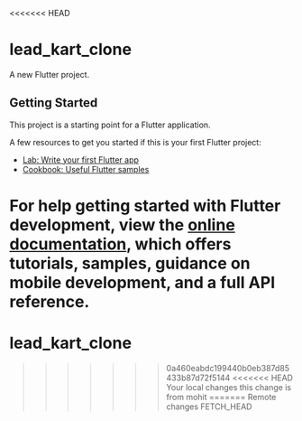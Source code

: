 <<<<<<< HEAD
# lead_kart_clone

A new Flutter project.

## Getting Started

This project is a starting point for a Flutter application.

A few resources to get you started if this is your first Flutter project:

- [Lab: Write your first Flutter app](https://docs.flutter.dev/get-started/codelab)
- [Cookbook: Useful Flutter samples](https://docs.flutter.dev/cookbook)

For help getting started with Flutter development, view the
[online documentation](https://docs.flutter.dev/), which offers tutorials,
samples, guidance on mobile development, and a full API reference.
=======
# lead_kart_clone
>>>>>>> 0a460eabdc199440b0eb387d85433b87d72f5144
<<<<<<< HEAD
Your local changes
> this change is from mohit
=======
Remote changes
>>>>>>> FETCH_HEAD